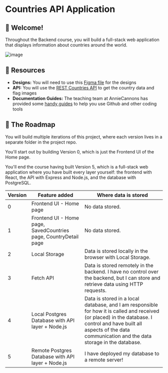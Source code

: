 # Countries API Application

## 👋 Welcome!

Throughout the Backend course, you will build a full-stack web application that displays information about countries around the world.

![image](https://github.com/user-attachments/assets/33b74a77-21ae-4e00-bac0-9638f70890d4)

## 🔗 Resources

- **Designs:** You will need to use this [Figma file](https://www.figma.com/design/YuEMNteoQic0h6RRiYprpV/Countries-API-Project?m=auto&t=C9b6FsfUdPspzaqu-1) for the designs
- **API:** You will use the [REST Countries API](https://restcountries.com) to get the country data and flag images
- **Documentation Guides:** The teaching team at AnnieCannons has provided some [handy guides](https://docs.google.com/document/d/18jxCUA0bebCyYaIHy8aaKMgOQH4w5-b-iCGDWpV4K4M/edit?tab=t.0#heading=h.ykdbmvmlp0ag) to help you use Github and other coding tools

## 🚀 The Roadmap

You will build multiple iterations of this project, where each version lives in a separate folder in the project repo. 

You'll start out by building Version 0, which is just the Frontend UI of the Home page. 

You'll end the course having built Version 5, which is a full-stack web application where you have built every layer yourself: the frontend with React, the API with Express and Node.js, and the database with PostgreSQL. 

| Version | Feature added | Where data is stored | 
| ------- | ---------- | ---- |
| 0 | Frontend UI - Home page | No data stored. |
| 1 | Frontend UI - Home page, SavedCountries page, CountryDetail page| No data stored. |
| 2 | Local Storage | Data is stored locally in the browser with Local Storage. |
| 3 | Fetch API | Data is stored remotely in the backend. I have no control over the backend, but I can store and retrieve data using HTTP requests. |
| 4 | Local Postgres Database with API layer + Node.js | Data is stored in a local database, and I am responsible for how it is called and received (or placed) in the database. I control and have built all aspects of the data communication and the data storage in the database. |
| 5 | Remote Postgres Database with API layer + Node.js | I have deployed my database to a remote server! |

